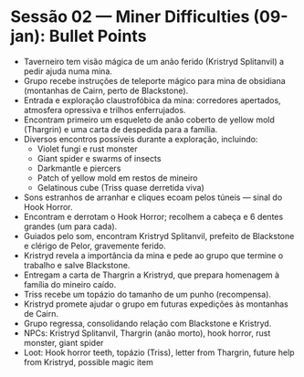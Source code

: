 # Sessão 02 — Miner Difficulties (09-jan): Bullet Points

- Taverneiro tem visão mágica de um anão ferido (Kristryd Splitanvil) a pedir ajuda numa mina.
- Grupo recebe instruções de teleporte mágico para mina de obsidiana (montanhas de Cairn, perto de Blackstone).
- Entrada e exploração claustrofóbica da mina: corredores apertados, atmosfera opressiva e trilhos enferrujados.
- Encontram primeiro um esqueleto de anão coberto de yellow mold (Thargrin) e uma carta de despedida para a família.
- Diversos encontros possíveis durante a exploração, incluindo:
  - Violet fungi e rust monster
  - Giant spider e swarms of insects
  - Darkmantle e piercers
  - Patch of yellow mold em restos de mineiro
  - Gelatinous cube (Triss quase derretida viva)
- Sons estranhos de arranhar e cliques ecoam pelos túneis — sinal do Hook Horror.
- Encontram e derrotam o Hook Horror; recolhem a cabeça e 6 dentes grandes (um para cada).
- Guiados pelo som, encontram Kristryd Splitanvil, prefeito de Blackstone e clérigo de Pelor, gravemente ferido.
- Kristryd revela a importância da mina e pede ao grupo que termine o trabalho e salve Blackstone.
- Entregam a carta de Thargrin a Kristryd, que prepara homenagem à família do mineiro caído.
- Triss recebe um topázio do tamanho de um punho (recompensa).
- Kristryd promete ajudar o grupo em futuras expedições às montanhas de Cairn.
- Grupo regressa, consolidando relação com Blackstone e Kristryd.
- NPCs: Kristryd Splitanvil, Thargrin (anão morto), hook horror, rust monster, giant spider
- Loot: Hook horror teeth, topázio (Triss), letter from Thargrin, future help from Kristryd, possible magic item


